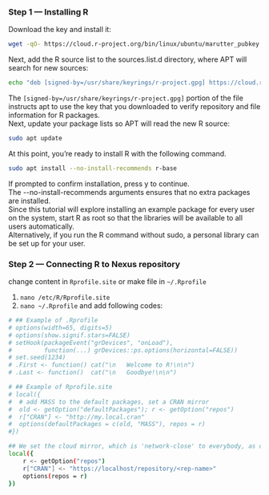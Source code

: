 ### Step 1 — Installing R
Download the key and install it:
```bash
wget -qO- https://cloud.r-project.org/bin/linux/ubuntu/marutter_pubkey.asc | sudo gpg --dearmor -o /usr/share/keyrings/r-project.gpg
```
Next, add the R source list to the sources.list.d directory, where APT will search for new sources:
```bash
echo "deb [signed-by=/usr/share/keyrings/r-project.gpg] https://cloud.r-project.org/bin/linux/ubuntu jammy-cran40/" | sudo tee -a /etc/apt/sources.list.d/r-project.list
```
The `[signed-by=/usr/share/keyrings/r-project.gpg]` portion of the file instructs apt to use the key that you downloaded to verify repository and file information for R packages.<br>
Next, update your package lists so APT will read the new R source:
```bash
sudo apt update
```
At this point, you’re ready to install R with the following command.
```bash
sudo apt install --no-install-recommends r-base
```
If prompted to confirm installation, press y to continue.<br> The --no-install-recommends arguments ensures that no extra packages are installed.<br>
Since this tutorial will explore installing an example package for every user on the system, start R as root so that the libraries will be available to all users automatically.<br> Alternatively, if you run the R command without sudo, a personal library can be set up for your user.

### Step 2 — Connecting R to Nexus repository
change content in `Rprofile.site` or make file in `~/.Rprofile`
1. `nano /etc/R/Rprofile.site`
2. `nano ~/.Rprofile`
and add following codes:
```bash
# ## Example of .Rprofile
# options(width=65, digits=5)
# options(show.signif.stars=FALSE)
# setHook(packageEvent("grDevices", "onLoad"),
#         function(...) grDevices::ps.options(horizontal=FALSE))
# set.seed(1234)
# .First <- function() cat("\n   Welcome to R!\n\n")
# .Last <- function()  cat("\n   Goodbye!\n\n")

# ## Example of Rprofile.site
# local({
#  # add MASS to the default packages, set a CRAN mirror
#  old <- getOption("defaultPackages"); r <- getOption("repos")
#  r["CRAN"] <- "http://my.local.cran"
#  options(defaultPackages = c(old, "MASS"), repos = r)
#})

## We set the cloud mirror, which is 'network-close' to everybody, as default
local({
    r <- getOption("repos")
    r["CRAN"] <- "https://localhost/repository/<rep-name>"
    options(repos = r)
})
```
